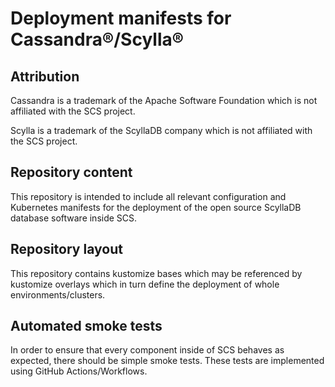 # Deployment manifests for Cassandra®/Scylla®

## Attribution

Cassandra is a trademark of the Apache Software Foundation which is not affiliated with the SCS project.

Scylla is a trademark of the ScyllaDB company which is not affiliated with the SCS project.

## Repository content

This repository is intended to include all relevant configuration
and Kubernetes manifests for the deployment of the open source ScyllaDB
database software inside SCS.

## Repository layout

This repository contains kustomize bases which may be referenced by
kustomize overlays which in turn define the deployment of whole
environments/clusters.

## Automated smoke tests

In order to ensure that every component inside of SCS behaves as
expected, there should be simple smoke tests.
These tests are implemented using GitHub Actions/Workflows.
